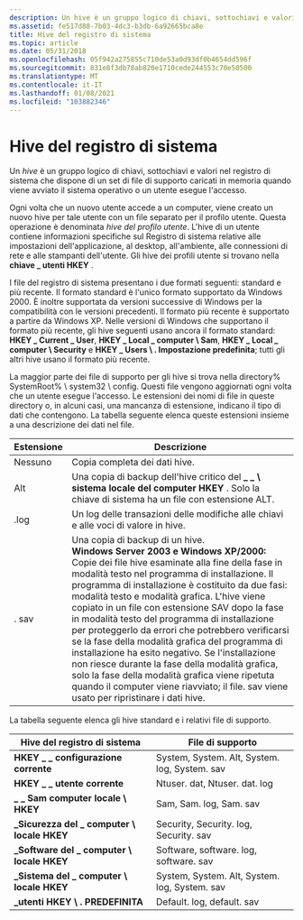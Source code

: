 ```yaml
---
description: Un hive è un gruppo logico di chiavi, sottochiavi e valori nel registro di sistema che dispone di un set di file di supporto che contengono backup dei dati.
ms.assetid: fe517d88-7b03-4dc3-b3db-6a92665bca8e
title: Hive del registro di sistema
ms.topic: article
ms.date: 05/31/2018
ms.openlocfilehash: 05f942a275855c710de53a0d93df0b4654dd596f
ms.sourcegitcommit: 831e8f3db78ab820e1710cede244553c70e50500
ms.translationtype: MT
ms.contentlocale: it-IT
ms.lasthandoff: 01/08/2021
ms.locfileid: "103882346"
---
```

# <a name="registry-hives"></a>Hive del registro di sistema

Un *hive* è un gruppo logico di chiavi, sottochiavi e valori nel registro di sistema che dispone di un set di file di supporto caricati in memoria quando viene avviato il sistema operativo o un utente esegue l'accesso.

Ogni volta che un nuovo utente accede a un computer, viene creato un nuovo hive per tale utente con un file separato per il profilo utente. Questa operazione è denominata *hive del profilo utente*. L'hive di un utente contiene informazioni specifiche sul Registro di sistema relative alle impostazioni dell'applicazione, al desktop, all'ambiente, alle connessioni di rete e alle stampanti dell'utente. Gli hive dei profili utente si trovano nella **chiave \_ utenti HKEY** .

I file del registro di sistema presentano i due formati seguenti: standard e più recente. Il formato standard è l'unico formato supportato da Windows 2000. È inoltre supportata da versioni successive di Windows per la compatibilità con le versioni precedenti. Il formato più recente è supportato a partire da Windows XP. Nelle versioni di Windows che supportano il formato più recente, gli hive seguenti usano ancora il formato standard: **HKEY \_ Current \_ User**, **HKEY \_ Local \_ computer \\ Sam**, **HKEY \_ Local \_ computer \\ Security** e **HKEY \_ Users \\ . Impostazione predefinita**; tutti gli altri hive usano il formato più recente.

La maggior parte dei file di supporto per gli hive si trova nella directory% SystemRoot% \\ system32 \\ config. Questi file vengono aggiornati ogni volta che un utente esegue l'accesso. Le estensioni dei nomi di file in queste directory o, in alcuni casi, una mancanza di estensione, indicano il tipo di dati che contengono. La tabella seguente elenca queste estensioni insieme a una descrizione dei dati nel file.



| Estensione       | Descrizione                                                                                                                                                                                                                                                                                                                                                                                                                                                                                                                                                           |
|-----------------|-----------------------------------------------------------------------------------------------------------------------------------------------------------------------------------------------------------------------------------------------------------------------------------------------------------------------------------------------------------------------------------------------------------------------------------------------------------------------------------------------------------------------------------------------------------------------|
| Nessuno<br/> | Copia completa dei dati hive.<br/>                                                                                                                                                                                                                                                                                                                                                                                                                                                                                                                          |
| Alt<br/> | Una copia di backup dell'hive critico del **\_ \_ \\ sistema locale del computer HKEY** . Solo la chiave di sistema ha un file con estensione ALT.<br/>                                                                                                                                                                                                                                                                                                                                                                                                                                                 |
| .log<br/> | Un log delle transazioni delle modifiche alle chiavi e alle voci di valore in hive.<br/>                                                                                                                                                                                                                                                                                                                                                                                                                                                                                    |
| . sav<br/> | Una copia di backup di un hive.<br/> **Windows Server 2003 e Windows XP/2000:** Copie dei file hive esaminate alla fine della fase in modalità testo nel programma di installazione. Il programma di installazione è costituito da due fasi: modalità testo e modalità grafica. L'hive viene copiato in un file con estensione SAV dopo la fase in modalità testo del programma di installazione per proteggerlo da errori che potrebbero verificarsi se la fase della modalità grafica del programma di installazione ha esito negativo. Se l'installazione non riesce durante la fase della modalità grafica, solo la fase della modalità grafica viene ripetuta quando il computer viene riavviato; il file. sav viene usato per ripristinare i dati hive.<br/> |



 

La tabella seguente elenca gli hive standard e i relativi file di supporto.



| Hive del registro di sistema                      | File di supporto                           |
|------------------------------------|--------------------------------------------|
| **HKEY \_ \_ configurazione corrente**          | System, System. Alt, System. log, System. sav |
| **HKEY \_ \_ utente corrente**            | Ntuser. dat, Ntuser. dat. log                 |
| **\_ \_ Sam computer locale \\ HKEY**      | Sam, Sam. log, Sam. sav                      |
| **\_Sicurezza del \_ computer \\ locale HKEY** | Security, Security. log, Security. sav       |
| **\_Software del \_ computer \\ locale HKEY** | Software, software. log, software. sav       |
| **\_Sistema del \_ computer \\ locale HKEY**   | System, System. Alt, System. log, System. sav |
| **\_utenti HKEY \\ . PREDEFINITA**          | Default. log, default. sav          |



 

 

 




